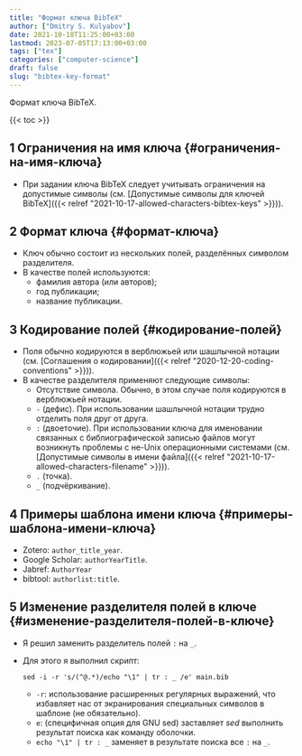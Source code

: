 ```yaml
---
title: "Формат ключа BibTeX"
author: ["Dmitry S. Kulyabov"]
date: 2021-10-18T11:25:00+03:00
lastmod: 2023-07-05T17:13:00+03:00
tags: ["tex"]
categories: ["computer-science"]
draft: false
slug: "bibtex-key-format"
---
```


Формат ключа BibTeX.

<!--more-->

{{< toc >}}


## <span class="section-num">1</span> Ограничения на имя ключа {#ограничения-на-имя-ключа}

-   При задании ключа BibTeX следует учитывать ограничения на допустимые символы (см. [Допустимые символы для ключей BibTeX]({{< relref "2021-10-17-allowed-characters-bibtex-keys" >}})).


## <span class="section-num">2</span> Формат ключа {#формат-ключа}

-   Ключ обычно состоит из нескольких полей, разделённых символом разделителя.
-   В качестве полей используются:
    -   фамилия автора (или авторов);
    -   год публикации;
    -   название публикации.


## <span class="section-num">3</span> Кодирование полей {#кодирование-полей}

-   Поля обычно кодируются в верблюжьей или шашлычной нотации (см. [Соглашения о кодировании]({{< relref "2020-12-20-coding-conventions" >}})).
-   В качестве разделителя применяют следующие символы:
    -   Отсутствие символа. Обычно, в этом случае поля кодируются в верблюжьей нотации.
    -   `-` (дефис). При использовании шашлычной нотации трудно отделить поля друг от друга.
    -   `:` (двоеточие). При использовании ключа для именовании связанных с библиографической записью файлов могут возникнуть проблемы с не-Unix операционными системами (см. [Допустимые символы в имени файла]({{< relref "2021-10-17-allowed-characters-filename" >}})).
    -   `.` (точка).
    -   `_` (подчёркивание).


## <span class="section-num">4</span> Примеры шаблона имени ключа {#примеры-шаблона-имени-ключа}

-   Zotero: `author_title_year`.
-   Google Scholar: `authorYearTitle`.
-   Jabref: `AuthorYear`
-   bibtool: `authorlist:title`.


## <span class="section-num">5</span> Изменение разделителя полей в ключе {#изменение-разделителя-полей-в-ключе}

-   Я решил заменить разделитель полей `:` на `_`.
-   Для этого я выполнил скрипт:
    ```shell
    sed -i -r 's/(^@.*)/echo "\1" | tr : _ /e' main.bib
    ```

    -   `-r`: использование расширенных регулярных выражений, что избавляет нас от экранирования специальных символов в шаблоне (не обязательно).
    -   `e`: (специфичная опция для GNU sed) заставляет _sed_ выполнить результат поиска как команду оболочки.
    -   `echo "\1" | tr : _` заменяет в результате поиска все `:` на `_`.
